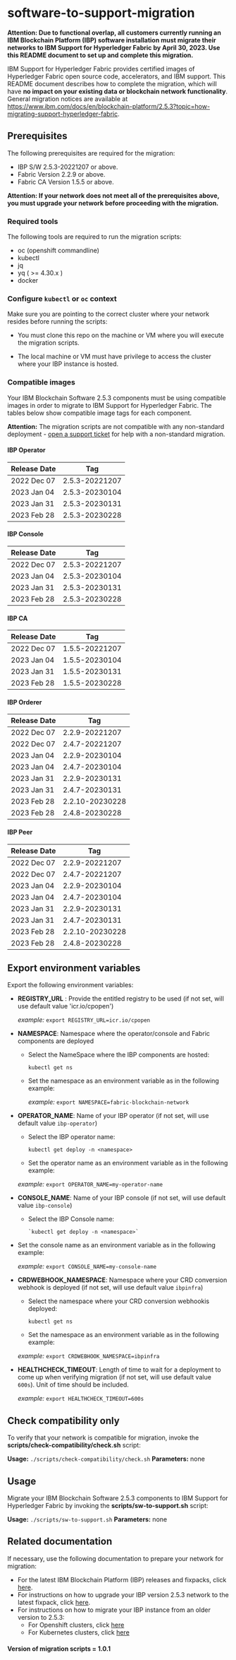 # software-to-support-migration

**Attention: Due to functional overlap, all customers currently running an IBM Blockchain Platform (IBP) software installation must migrate their networks to IBM Support for Hyperledger Fabric by April 30, 2023. Use this README document to set up and complete this migration.**

IBM Support for Hyperledger Fabric provides certified images of Hyperledger Fabric open source code, accelerators, and IBM support. This README document describes how to complete the migration, which will have **no impact on your existing data or blockchain network functionality**. General migration notices are available at https://www.ibm.com/docs/en/blockchain-platform/2.5.3?topic=how-migrating-support-hyperledger-fabric.

## Prerequisites

The following prerequisites are required for the migration:

- IBP S/W 2.5.3-20221207 or above.
- Fabric Version 2.2.9 or above.
- Fabric CA Version 1.5.5 or above.

**Attention: If your network does not meet all of the prerequisites above, you must upgrade your network before proceeding with the migration.**

### Required tools

The following tools are required to run the migration scripts:

- oc (openshift commandline)
- kubectl
- jq
- yq ( >= 4.30.x )
- docker

### Configure `kubectl` or `oc` context

Make sure you are pointing to the correct cluster where your network resides before running the scripts: 

- You must clone this repo on the machine or VM where you will execute the migration scripts.

- The local machine or VM must have privilege to access the cluster where your IBP instance is hosted.

### Compatible images

Your IBM Blockchain Software 2.5.3 components must be using compatible images in order to migrate to IBM Support for Hyperledger Fabric. The tables below show compatible image tags for each component.

**Attention:** The migration scripts are not compatible with any non-standard deployment - [open a support ticket](https://www.ibm.com/mysupport) for help with a non-standard migration.

#### IBP Operator

|Release Date|Tag|
|---|---|
|2022 Dec 07|2.5.3-20221207|
|2023 Jan 04|2.5.3-20230104|
|2023 Jan 31|2.5.3-20230131|
|2023 Feb 28|2.5.3-20230228|


#### IBP Console

|Release Date|Tag|
|---|---|
|2022 Dec 07|2.5.3-20221207|
|2023 Jan 04|2.5.3-20230104|
|2023 Jan 31|2.5.3-20230131|
|2023 Feb 28|2.5.3-20230228|

#### IBP CA

|Release Date|Tag|
|---|---|
|2022 Dec 07|1.5.5-20221207|
|2023 Jan 04|1.5.5-20230104|
|2023 Jan 31|1.5.5-20230131|
|2023 Feb 28|1.5.5-20230228|

#### IBP Orderer

|Release Date|Tag|
|---|---|
|2022 Dec 07|2.2.9-20221207|
|2022 Dec 07|2.4.7-20221207|
|2023 Jan 04|2.2.9-20230104|
|2023 Jan 04|2.4.7-20230104|
|2023 Jan 31|2.2.9-20230131|
|2023 Jan 31|2.4.7-20230131|
|2023 Feb 28|2.2.10-20230228|
|2023 Feb 28|2.4.8-20230228|

#### IBP Peer

|Release Date|Tag|
|---|---|
|2022 Dec 07|2.2.9-20221207|
|2022 Dec 07|2.4.7-20221207|
|2023 Jan 04|2.2.9-20230104|
|2023 Jan 04|2.4.7-20230104|
|2023 Jan 31|2.2.9-20230131|
|2023 Jan 31|2.4.7-20230131|
|2023 Feb 28|2.2.10-20230228|
|2023 Feb 28|2.4.8-20230228|


## Export environment variables

Export the following environment variables:

* **REGISTRY_URL** : Provide the entitled registry to be used (if not set, will use default value 'icr.io/cpopen')

    *example:* `export REGISTRY_URL=icr.io/cpopen`

* **NAMESPACE**: Namespace where the operator/console and Fabric components are deployed

   - Select the NameSpace where the IBP components are hosted:

        `kubectl get ns`

  - Set the namespace as an environment variable as in the following example: 

    *example:* `export NAMESPACE=fabric-blockchain-network`

* **OPERATOR_NAME**: Name of your IBP operator (if not set, will use default value `ibp-operator`)

    - Select the IBP operator name:

        `kubectl get deploy -n <namespace>`

    - Set the operator name as an environment variable as in the following example: 

    *example:* `export OPERATOR_NAME=my-operator-name`

* **CONSOLE_NAME**: Name of your IBP console (if not set, will use default value `ibp-console`)

  - Select the IBP Console name: 

        `kubectl get deploy -n <namespace>`

 - Set the console name as an environment variable as in the following example: 

     *example:* `export CONSOLE_NAME=my-console-name`

* **CRDWEBHOOK_NAMESPACE**: Namespace where your CRD conversion webhook is deployed (if not set, will use default value `ibpinfra`)

    - Select the namespace where your CRD conversion webhookis deployed: 

        `kubectl get ns`

    - Set the namespace as an environment variable as in the following example: 

     *example:* `export CRDWEBHOOK_NAMESPACE=ibpinfra`

* **HEALTHCHECK_TIMEOUT**: Length of time to wait for a deployment to come up when verifying migration (if not set, will use default value `600s`). Unit of time should be included.

     *example:* `export HEALTHCHECK_TIMEOUT=600s`

## Check compatibility only

To verify that your network is compatible for migration, invoke the **scripts/check-compatibility/check.sh** script:

**Usage:** `./scripts/check-compatibility/check.sh`
**Parameters:** none

## Usage

Migrate your IBM Blockchain Software 2.5.3 components to IBM Support for Hyperledger Fabric by invoking the **scripts/sw-to-support.sh** script:

**Usage:** `./scripts/sw-to-support.sh`
**Parameters:** none

## Related documentation

If necessary, use the following documentation to prepare your network for migration:

* For the latest IBM Blockchain Platform (IBP) releases and fixpacks, click [here](https://www.ibm.com/docs/en/blockchain-platform/2.5.3?topic=help-release-notes).
* For instructions on how to upgrade your IBP version 2.5.3 network to the latest fixpack, click [here](https://www.ibm.com/docs/en/blockchain-platform/2.5.3?topic=kubernetes-installing-253-fix-pack).
* For instructions on how to migrate your IBP instance from an older version to 2.5.3:
  * For Openshift clusters, click [here](https://www.ibm.com/docs/en/blockchain-platform/2.5.3?topic=platform-upgrading-your-deployment)
  * For Kubernetes clusters, click [here](https://www.ibm.com/docs/en/blockchain-platform/2.5.3?topic=kubernetes-upgrading-your-console-components)

#### Version of migration scripts = 1.0.1

